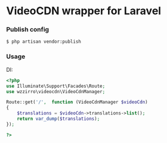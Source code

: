 # VideoCDN wrapper for Laravel

### Publish config

```
$ php artisan vendor:publish
```

### Usage

DI:

```PHP
<?php
use Illuminate\Support\Facades\Route;
use wzzirro\videocdn\VideoCdnManager;

Route::get('/',  function (VideoCdnManager $videoCdn) 
{ 
    $translations = $videoCdn->translations->list();
    return var_dump($translations);
});

?>
```

